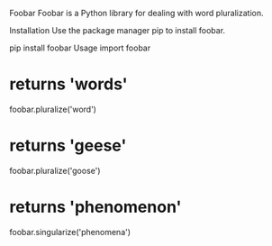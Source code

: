 Foobar
Foobar is a Python library for dealing with word pluralization.

Installation
Use the package manager pip to install foobar.

pip install foobar
Usage
import foobar

# returns 'words'
foobar.pluralize('word')

# returns 'geese'
foobar.pluralize('goose')

# returns 'phenomenon'
foobar.singularize('phenomena')
